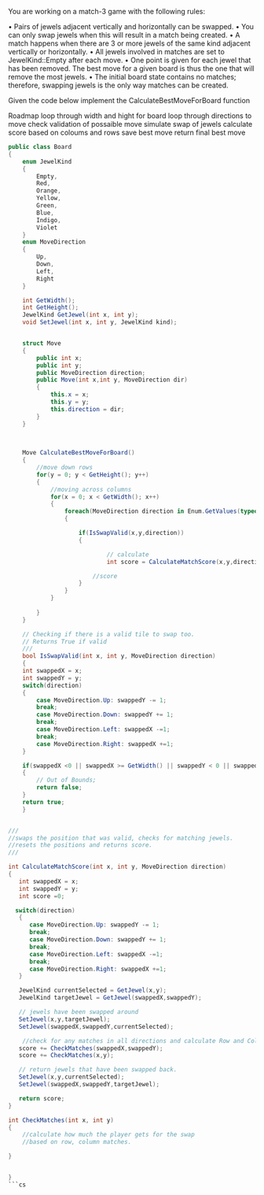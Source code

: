 


You are working on a match-3 game with the following rules:

• Pairs of jewels adjacent vertically and horizontally can be swapped.
• You can only swap jewels when this will result in a match being created.
• A match happens when there are 3 or more jewels of the same kind adjacent vertically or 
horizontally.
• All jewels involved in matches are set to JewelKind::Empty after each move.
• One point is given for each jewel that has been removed. The best move for a given board is thus 
the one that will remove the most jewels.
• The initial board state contains no matches; therefore, swapping jewels is the only way matches 
can be created.

Given the code below implement the CalculateBestMoveForBoard function

Roadmap
    loop through width and hight for board
    loop through directions to move
    check validation of possaible move
    simulate swap of jewels 
    calculate score based on coloums and rows
    save best move
    return final best move



```cs
public class Board
{
    enum JewelKind
    {
        Empty,
        Red,
        Orange,
        Yellow,
        Green,
        Blue,
        Indigo,
        Violet
    }
    enum MoveDirection
    {
        Up,
        Down,
        Left,
        Right
    }

    int GetWidth();
    int GetHeight();
    JewelKind GetJewel(int x, int y);
    void SetJewel(int x, int y, JewelKind kind);


    struct Move
    {
        public int x;
        public int y;
        public MoveDirection direction;
        public Move(int x,int y, MoveDirection dir)
        {
            this.x = x;
            this.y = y;
            this.direction = dir;
        }
    }

 
    
    Move CalculateBestMoveForBoard()
    {
        //move down rows
        for(y = 0; y < GetHeight(); y++)
        {
            //moving across columns
            for(x = 0; x < GetWidth(); x++)
            {
                foreach(MoveDirection direction in Enum.GetValues(typeof(MoveDirection)))
                {

                    if(IsSwapValid(x,y,direction))
                    {             

                            // calculate
                            int score = CalculateMatchScore(x,y,direction);

                        //score
                    }
                }
            }
    
        }
    }

    // Checking if there is a valid tile to swap too.
    // Returns True if valid
    ///
    bool IsSwapValid(int x, int y, MoveDirection direction)
    {
    int swappedX = x;
    int swappedY = y;
    switch(direction)
    {
        case MoveDirection.Up: swappedY -= 1;
        break;
        case MoveDirection.Down: swappedY += 1;
        break;
        case MoveDirection.Left: swappedX -=1; 
        break;
        case MoveDirection.Right: swappedX +=1;
    }

    if(swappedX <0 || swappedX >= GetWidth() || swappedY < 0 || swappedY >= GetHeight() )
    {
        // Out of Bounds;
        return false;
    }
    return true;
    }


///
//swaps the position that was valid, checks for matching jewels.
//resets the positions and returns score.
///

int CalculateMatchScore(int x, int y, MoveDirection direction)
{
   int swappedX = x;
   int swappedY = y;
   int score =0;

  switch(direction)
   {
      case MoveDirection.Up: swappedY -= 1;
      break;
      case MoveDirection.Down: swappedY += 1;
      break;
      case MoveDirection.Left: swappedX -=1; 
      break;
      case MoveDirection.Right: swappedX +=1;
   }

   JewelKind currentSelected = GetJewel(x,y);
   JewelKind targetJewel = GetJewel(swappedX,swappedY);

   // jewels have been swapped around
   SetJewel(x,y,targetJewel);
   SetJewel(swappedX,swappedY,currentSelected);

    //check for any matches in all directions and calculate Row and Column score
   score += CheckMatches(swappedX,swappedY);
   score += CheckMatches(x,y);

   // return jewels that have been swapped back.
   SetJewel(x,y,currentSelected);
   SetJewel(swappedX,swappedY,targetJewel);

   return score;
}

int CheckMatches(int x, int y)
{
    //calculate how much the player gets for the swap
    //based on row, column matches.

}


}
```cs